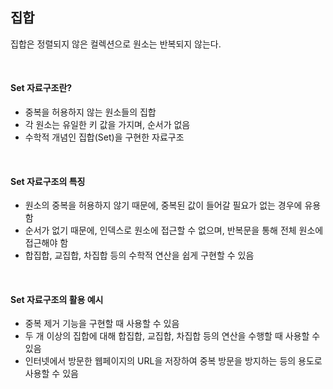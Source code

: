 ## 집합

집합은 정렬되지 않은 컬렉션으로 원소는 반복되지 않는다.

<br>

#### Set 자료구조란?

- 중복을 허용하지 않는 원소들의 집합
- 각 원소는 유일한 키 값을 가지며, 순서가 없음
- 수학적 개념인 집합(Set)을 구현한 자료구조

<br>

#### Set 자료구조의 특징

- 원소의 중복을 허용하지 않기 때문에, 중복된 값이 들어갈 필요가 없는 경우에 유용함
- 순서가 없기 때문에, 인덱스로 원소에 접근할 수 없으며, 반복문을 통해 전체 원소에 접근해야 함
- 합집합, 교집합, 차집합 등의 수학적 연산을 쉽게 구현할 수 있음

<br>

#### Set 자료구조의 활용 예시

- 중복 제거 기능을 구현할 때 사용할 수 있음
- 두 개 이상의 집합에 대해 합집합, 교집합, 차집합 등의 연산을 수행할 때 사용할 수 있음
- 인터넷에서 방문한 웹페이지의 URL을 저장하여 중복 방문을 방지하는 등의 용도로 사용할 수 있음
